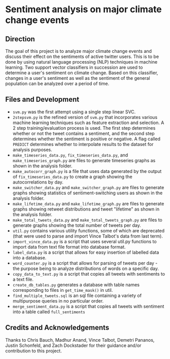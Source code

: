 # Sentiment analysis on major climate change events

## Direction
The goal of this project is to analyze major climate change events and discuss their effect on the sentiments of active twitter users. 
This is to be done by using natural language processing (NLP) techniques in machine learning.
Two support vector classifiers in succession are used to determine a user's sentiment on climate change.
Based on this classifier, changes in a user's sentiment as well as the 
sentiment of the general population can be analyzed over a period of time.

## Files and Development
* `svm.py` was the first attempt using a single step linear SVC.
* `2stepsvm.py` is the refined version of `svm.py` that incorporates various machine learning techniques such as feature extraction and selection. A 2 step training/evaluation process is used. The first step determines whether or not the tweet contains a sentiment, and the second step determines whether the sentiment is positive or negative. A flag called `PREDICT` determines whether to interpolate results to the dataset for analysis purposes.
* `make_timeseries_data.py`, `fix_timeseries_data.py`, and `make_timeseries_graph.py` are files to generate timeseries graphs as shown in the analysis folder.
* `make_autocorr_graph.py` is a file that uses data generated by the output of `fix_timeseries_data.py` to create a graph showing the autocorrelations by day.
* `make_switcher_data.py` and `make_switcher_graph.py` are files to generate graphs showing statistics of sentiment-switching users as shown in the analysis folder.
* `make_lifetime_data.py` and `make_lifetime_graph.py` are files to generate graphs showing retweet distributions and tweet "lifetime" as shown in the analysis folder.
* `make_total_tweets_data.py` and `make_total_tweets_graph.py` are files to generate graphs showing the total number of tweets per day.
* `util.py` contains various utility functions, some of which are deprecated (that were used to parse and import Vince Talbot's data from last term).
* `import_vince_data.py` is a script that uses several util.py functions to import data from text file format into database format.
* `label_data.py` is a script that allows for easy insertion of labelled data into a database. 
* `word_counter.py` is a script that allows for parsing of tweets per day - the purpose being to analyze distributions of words on a specific day.
* `copy_data_to_text.py` is a script that copies all tweets with sentiments to a text file.
* `create_db_tables.py` generates a database with table names corresponding to files in `get_time_mask()` in util.
* `find_multiple_tweets.sql` is an sql file containing a variety of multipurpose queries in no particular order.
* `merge_sentiment_data.py` is a script that copies all tweets with sentiment into a table called `full_sentiments`

## Credits and Acknowledgements
Thanks to Chris Bauch, Madhur Anand, Vince Talbot, Demetri Pananos, Justin Schonfeld, and Zach Dockstader for their guidance and/or contribution to this project.
